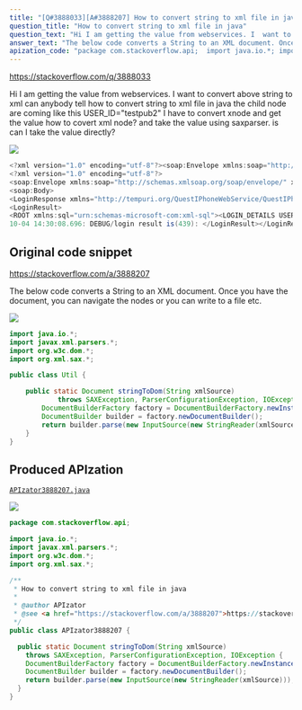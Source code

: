 ```yaml
---
title: "[Q#3888033][A#3888207] How to convert string to xml file in java"
question_title: "How to convert string to xml file in java"
question_text: "Hi I am getting the value from webservices. I  want to convert above string to xml can anybody tell how to convert string to xml file in java the child node are coming like this USER_ID=\"testpub2\" I have to convert xnode and get the value how to covert xml node?  and take the value using saxparser. is can I take the value directly?"
answer_text: "The below code converts a String to an XML document. Once you have the document, you can navigate the nodes or you can write to a file etc."
apization_code: "package com.stackoverflow.api;  import java.io.*; import javax.xml.parsers.*; import org.w3c.dom.*; import org.xml.sax.*;  /**  * How to convert string to xml file in java  *  * @author APIzator  * @see <a href=\"https://stackoverflow.com/a/3888207\">https://stackoverflow.com/a/3888207</a>  */ public class APIzator3888207 {    public static Document stringToDom(String xmlSource)     throws SAXException, ParserConfigurationException, IOException {     DocumentBuilderFactory factory = DocumentBuilderFactory.newInstance();     DocumentBuilder builder = factory.newDocumentBuilder();     return builder.parse(new InputSource(new StringReader(xmlSource)));   } }"
---
```


https://stackoverflow.com/q/3888033

Hi I am getting the value from webservices. I  want to convert above string to xml can anybody tell how to convert string to xml file in java
the child node are coming like this USER_ID=&quot;testpub2&quot; I have to convert xnode and get the value how to covert xml node?  and take the value using saxparser. is can I take the value directly?


<div class="code-logo"><img src="/stackoverflow.png" /></div>

```java
<?xml version="1.0" encoding="utf-8"?><soap:Envelope xmlns:soap="http://schemas.xmlsoap.org/soap/envelope/" xmlns:xsi="http://www.w3.org/2001/XMLSchema-instance" xmlns:xsd="http://www.w3.org/2001/XMLSchema"><soap:Body><LoginResponse xmlns="http://tempuri.org/QuestIPhoneWebService/QuestIPhoneWebService"><LoginResult><RETURN_VALUE><ERROR RESULT= '-1' DESC = 'The password entered into the system is not valid. Please check your password and try again.'/></RETURN_VALUE></LoginResult></LoginResponse></soap:Body></soap:Envelope>
<?xml version="1.0" encoding="utf-8"?>
<soap:Envelope xmlns:soap="http://schemas.xmlsoap.org/soap/envelope/" xmlns:xsi="http://www.w3.org/2001/XMLSchema-instance" xmlns:xsd="http://www.w3.org/2001/XMLSchema">
<soap:Body>
<LoginResponse xmlns="http://tempuri.org/QuestIPhoneWebService/QuestIPhoneWebService">
<LoginResult>
<ROOT xmlns:sql="urn:schemas-microsoft-com:xml-sql"><LOGIN_DETAILS USER_ID="testpub2" COMPANY_ID="1" USER_NAME=" aaa" SYSTEM_USER_ID="6976" USER_EMAIL_ID="hcltestpub2@HSDLGSDMNK0098.com" TOKEN_STRING="A93805F1F1C340F5A8155FDD9B77E595" DISCLAIMER_AGREED="1" USER_ENABLED="1" USER_COMPANY_ENABLED="1" USER_TYPE="2" LOGIN_EXPIRY_DAYS="999" TOKEN_CREATION_DATE="2010-10-01T16:04:26" MOBILE_ENABLED="1" USER_COMPANY_MOBILE_ENABLED="1"/><COMPANY_DETAILS CLIENT_TYPE_ID="8"/><USER_SETTINGS><QUEST_GROUP ID="14293" NAME="World" ASSIGN_NUM="14"/><INDEX_PROVIDER ID="14251" NAME="QUEST (Default)"/><STOCK_IDENTIFIER ID="57" NAME="TICKER"/></USER_SETTINGS><PERMISSIONS><QUEST_FUNCTIONS><FUNCTION NAME="charting" ID="501" ACCESS="1"/><FUNCTION NAME="modeller" ID="512" ACCESS="1"/><FUNCTION NAME="momentum" ID="513" ACCESS="1"/><FUNCTION NAME="portfolio" ID="516" ACCESS="1"/><FUNCTION NAME="search" ID="518" ACCESS="1"/><FUNCTION NAME="sensitivity" ID="521" ACCESS="1"/><FUNCTION NAME="statistics" ID="524" ACCESS="1"/><FUNCTION NAME="strategy" ID="525" ACCESS="1"/><FUNCTION NAME="summary" ID="526" ACCESS="1"/><FUNCTION NAME="triangle" ID="528" ACCESS="1"/><FUNCTION NAME="valuation" ID="529" ACCESS="1"/><FUNCTION NAME="commentary" ID="530" ACCESS="1"/><FUNCTION NAME="CITN" ID="534" ACCESS="1"/><FUNCTION NAME="batch report" ID="553" ACCESS="1"/><FUNCTION NAME="ModellerWS" ID="557" ACCESS="1"/><FUNCTION NAME="Sector Analysis" ID="562" ACCESS="1"/></QUEST_FUNCTIONS><ADMIN_FUNCTIONS><FUNCTION NAME="administrator" ID="531" ACCESS="0"/><FUNCTION NAME="author" ID="532" ACCESS="1"/><FUNCTION NAME="publisher" ID="533" ACCESS="0"/><FUNCTION NAME="editor" ID="539" ACCESS="0"/></ADMIN_FUNCTIONS></PERMISSIONS></ROOT>
10-04 14:30:08.696: DEBUG/login result is(439): </LoginResult></LoginResponse></soap:Body></soap:Envelope>
```


## Original code snippet

https://stackoverflow.com/a/3888207

The below code converts a String to an XML document. Once you have the document, you can navigate the nodes or you can write to a file etc.

<div class="code-logo"><img src="/stackoverflow.png" /></div>

```java
import java.io.*;
import javax.xml.parsers.*;
import org.w3c.dom.*;
import org.xml.sax.*;

public class Util {

    public static Document stringToDom(String xmlSource) 
            throws SAXException, ParserConfigurationException, IOException {
        DocumentBuilderFactory factory = DocumentBuilderFactory.newInstance();
        DocumentBuilder builder = factory.newDocumentBuilder();
        return builder.parse(new InputSource(new StringReader(xmlSource)));
    }
}
```

## Produced APIzation

[`APIzator3888207.java`](https://github.com/pasqualesalza/apization-temp-data/raw/master/search/APIzator3888207.java)

<div class="code-logo"><img src="/apizator.png" /></div>

```java
package com.stackoverflow.api;

import java.io.*;
import javax.xml.parsers.*;
import org.w3c.dom.*;
import org.xml.sax.*;

/**
 * How to convert string to xml file in java
 *
 * @author APIzator
 * @see <a href="https://stackoverflow.com/a/3888207">https://stackoverflow.com/a/3888207</a>
 */
public class APIzator3888207 {

  public static Document stringToDom(String xmlSource)
    throws SAXException, ParserConfigurationException, IOException {
    DocumentBuilderFactory factory = DocumentBuilderFactory.newInstance();
    DocumentBuilder builder = factory.newDocumentBuilder();
    return builder.parse(new InputSource(new StringReader(xmlSource)));
  }
}

```